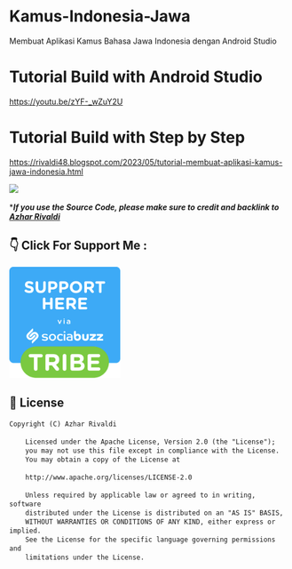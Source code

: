 # Kamus-Indonesia-Jawa
Membuat Aplikasi Kamus Bahasa Jawa Indonesia dengan Android Studio

# Tutorial Build with Android Studio
https://youtu.be/zYF-_wZuY2U

# Tutorial Build with Step by Step
https://rivaldi48.blogspot.com/2023/05/tutorial-membuat-aplikasi-kamus-jawa-indonesia.html

<img src="https://blogger.googleusercontent.com/img/b/R29vZ2xl/AVvXsEisoiwDjOxqXbZQ1QCposxtUiuBoGulsSojqU8fmTO3DKAp6YWQnE780IaRkLYpax8PeXFRAZc8Xc3ETxMLiuRa08HCjN5zqKdby247DAdCrXtM8jGvRt25q2Ev7k9x2EtoaPVMh1_XQAXYyjFKymHp25HSpd3SRyglDD0zaQC3gNxnq5hLmG6Mb1uDlEi3/s1280/Tutorial%20Membuat%20Aplikasi%20Kamus%20Bahasa%20Jawa%20Indonesia%20dengan%20Android%20Studio.png" data-canonical-src="https://blogger.googleusercontent.com/img/b/R29vZ2xl/AVvXsEisoiwDjOxqXbZQ1QCposxtUiuBoGulsSojqU8fmTO3DKAp6YWQnE780IaRkLYpax8PeXFRAZc8Xc3ETxMLiuRa08HCjN5zqKdby247DAdCrXtM8jGvRt25q2Ev7k9x2EtoaPVMh1_XQAXYyjFKymHp25HSpd3SRyglDD0zaQC3gNxnq5hLmG6Mb1uDlEi3/s1280/Tutorial%20Membuat%20Aplikasi%20Kamus%20Bahasa%20Jawa%20Indonesia%20dengan%20Android%20Studio.png" style="max-width:100%;">

****If you use the Source Code, please make sure to credit and backlink to [Azhar Rivaldi](https://rivaldi48.blogspot.com/)***

## 👇 Click For Support Me :
<a href="https://sociabuzz.com/azharrvldi_/donate"> 
<img src="https://github.com/AzharRivaldi/AzharRivaldi/blob/master/Support%20Here.png" width="200" height="200"></a>

## 📄 License

```
Copyright (C) Azhar Rivaldi

    Licensed under the Apache License, Version 2.0 (the "License");
    you may not use this file except in compliance with the License.
    You may obtain a copy of the License at

    http://www.apache.org/licenses/LICENSE-2.0

    Unless required by applicable law or agreed to in writing, software
    distributed under the License is distributed on an "AS IS" BASIS,
    WITHOUT WARRANTIES OR CONDITIONS OF ANY KIND, either express or implied.
    See the License for the specific language governing permissions and
    limitations under the License.

```
